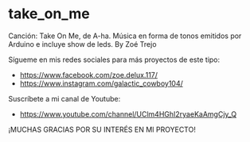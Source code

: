# take_on_me
 Canción: Take On Me, de A-ha. Música en forma de tonos emitidos por Arduino e incluye show de leds. 
 By Zoé Trejo

Sígueme en mis redes sociales para más proyectos de este tipo:
- https://www.facebook.com/zoe.delux.117/
- https://www.instagram.com/galactic_cowboy104/

Suscríbete a mi canal de Youtube:
- https://www.youtube.com/channel/UClm4HGhI2ryaeKaAmgCjy_Q

¡MUCHAS GRACIAS POR SU INTERÉS EN MI PROYECTO! 

